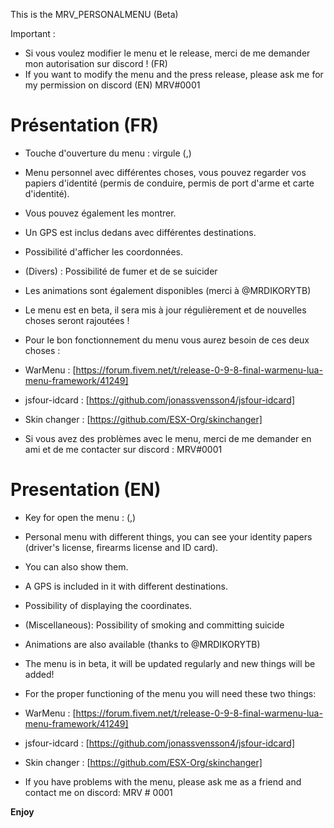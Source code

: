 This is the MRV_PERSONALMENU (Beta)

Important : 

- Si vous voulez modifier le menu et le release, merci de me demander mon autorisation sur discord ! (FR)
- If you want to modify the menu and the press release, please ask me for my permission on discord (EN)
MRV#0001

# Présentation (FR)

- Touche d'ouverture du menu : virgule (,)

- Menu personnel avec différentes choses, vous pouvez regarder vos papiers d'identité (permis de conduire, permis de port d'arme et carte d'identité). 

- Vous pouvez également les montrer.

- Un GPS est inclus dedans avec différentes destinations.

- Possibilité d'afficher les coordonnées.

- (Divers) : Possibilité de fumer et de se suicider

- Les animations sont également disponibles (merci à @MRDIKORYTB)
 
- Le menu est en beta, il sera mis à jour régulièrement et de nouvelles choses seront rajoutées !

- Pour le bon fonctionnement du menu vous aurez besoin de ces deux choses : 

- WarMenu : [https://forum.fivem.net/t/release-0-9-8-final-warmenu-lua-menu-framework/41249]
- jsfour-idcard : [https://github.com/jonassvensson4/jsfour-idcard]
- Skin changer : [https://github.com/ESX-Org/skinchanger]

- Si vous avez des problèmes avec le menu, merci de me demander en ami et de me contacter sur discord : MRV#0001

# Presentation (EN)

- Key for open the menu : (,)

- Personal menu with different things, you can see your identity papers (driver's license, firearms license and ID card).

- You can also show them.

- A GPS is included in it with different destinations.

- Possibility of displaying the coordinates.

- (Miscellaneous): Possibility of smoking and committing suicide

- Animations are also available (thanks to @MRDIKORYTB)

- The menu is in beta, it will be updated regularly and new things will be added!

- For the proper functioning of the menu you will need these two things:

- WarMenu : [https://forum.fivem.net/t/release-0-9-8-final-warmenu-lua-menu-framework/41249]
- jsfour-idcard : [https://github.com/jonassvensson4/jsfour-idcard]
- Skin changer : [https://github.com/ESX-Org/skinchanger]

- If you have problems with the menu, please ask me as a friend and contact me on discord: MRV # 0001

**Enjoy**
